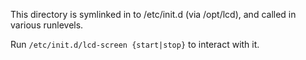 This directory is symlinked in to /etc/init.d (via /opt/lcd), and called in various runlevels.

Run `/etc/init.d/lcd-screen {start|stop}` to interact with it.

